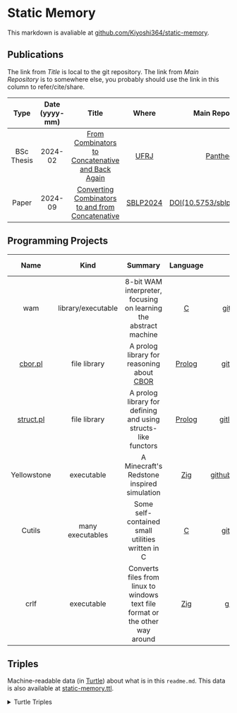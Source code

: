 # Static Memory

This markdown is avaliable at [github.com/Kiyoshi364/static-memory](github.com/Kiyoshi364/static-memory).

## Publications

The link from _Title_ is local to the git repository.
The link from _Main Repository_ is to somewhere else,
you probably should use the link in this column to refer/cite/share.

|Type|Date (yyyy-mm)|Title|Where|Main Repository|Slides|
|:---:|:---:|:---:|:---:|:---:|:---:|
|BSc Thesis|2024-02|[From Combinators to Concatenative and Back Again](./publications/From_Combinators_to_Concatenative_and_Back_Again.pdf)|[UFRJ](https://ufrj.br/en/)|[Pantheon](http://hdl.handle.net/11422/22871)|[slides pt-BR](./publications/From_Combinators_to_Concatenative_and_Back_Again_slides.pdf)|
|Paper|2024-09|[Converting Combinators to and from Concatenative](./publications/Converting_Combinators_to_and_from_Concatenative.pdf)|[SBLP2024](https://cbsoft.sbc.org.br/2024/sblp/?lang=en)|[DOI(10.5753/sblp.2024.3460)](https://doi.org/10.5753/sblp.2024.3460)|[slides](./publications/Converting_Combinators_to_and_from_Concatenative_slides.pdf)|

## Programming Projects

|Name|Kind|Summary|Language|Main Repository|Mirrors|Last Updated|
|:---:|:---:|:---:|:---:|:---:|:---:|:---:|
|wam|library/executable|8-bit WAM interpreter, focusing on learning the abstract machine|[C](https://en.wikipedia.org/wiki/C_(programming_language))|[github.com/Kiyoshi364/wam](https://github.com/Kiyoshi364/wam)|-|2025-03|
|[cbor.pl](https://gitlab.com/Hashi364/cbor-pl/blob/main/cbor.pl)|file library|A prolog library for reasoning about [CBOR](https://en.wikipedia.org/wiki/CBOR)|[Prolog](https://en.wikipedia.org/wiki/Prolog)|[gitlab.com/Hashi364/cbor-pl](https://gitlab.com/Hashi364/cbor-pl)|[github.com/Kiyoshi364/cbor-pl](https://github.com/Kiyoshi364/cbor-pl)|2025-02|
|[struct.pl](https://gitlab.com/Hashi364/struct-pl/blob/main/struct.pl)|file library|A prolog library for defining and using structs-like functors|[Prolog](https://en.wikipedia.org/wiki/Prolog)|[gitlab.com/Hashi364/struct-pl](https://gitlab.com/Hashi364/struct-pl)|[github.com/Kiyoshi364/struct-pl](https://github.com/Kiyoshi364/struct-pl)|2025-02|
|Yellowstone|executable|A Minecraft's Redstone inspired simulation|[Zig](https://ziglang.org/)|[github.com/Kiyoshi364/yellowstone](https://github.com/Kiyoshi364/yellowstone)|-|2024-06|
|Cutils|many executables|Some self-contained small utilities written in C|[C](https://en.wikipedia.org/wiki/C_(programming_language))|[github.com/Kiyoshi364/cutils](https://github.com/Kiyoshi364/cutils)|-|2024-06|
|crlf|executable|Converts files from linux to windows text file format or the other way around|[Zig](https://ziglang.org/)|[github.com/Kiyoshi364/crlf](https://github.com/Kiyoshi364/crlf)|-|2022-08|

## Triples

Machine-readable data (in [Turtle](https://en.wikipedia.org/wiki/Turtle_(syntax)))
about what is in this `readme.md`.
This data is also available at [static-memory.ttl](./static-memory.ttl).

<details><summary>Turtle Triples</summary>

```ttl
@prefix foaf: <http://xmlns.com/foaf/0.1/> .
@prefix rdf: <http://www.w3.org/1999/02/22-rdf-syntax-ns#> .
@prefix rdfs: <http://www.w3.org/2000/01/rdf-schema#> .
@prefix xsd: <http://www.w3.org/2001/XMLSchema#> .
@prefix : <http://github.com/Kiyoshi364/static-memory#> .

:me
  foaf:firstName "Daniel Kiyoshi"@pt-BR ;
  foaf:homepage <https://github.com/Kiyoshi364/static-memory> ;
  foaf:made
    :projects\/cbor.pl ,
    :projects\/crlf ,
    :projects\/cutils ,
    :projects\/struct.pl ,
    :projects\/wam ,
    :projects\/yellowstone ,
    :publications\/converting%20combinators%20to%20and%20from%20concatenative.pdf ,
    :publications\/from%20combinators%20to%20concatenative%20and%20back%20again.pdf ;
  foaf:mbox_sha1sum "a638c7eafa7ba4bbe8b9cab7281113798d09da13"^^xsd:hexBinary ;
  foaf:name "Daniel K Hashimoto"@pt-BR ;
  foaf:nick
    "Hashi364"^^xsd:string ,
    "Kiyoshi364"^^xsd:string ;
  foaf:publications <https://github.com/Kiyoshi364/static-memory> ;
  foaf:schoolHomepage <https://dcc.ufrj.br/> ;
  rdf:type foaf:Person ;
  rdfs:label "Daniel K Hashimoto"@pt-BR .

:projects\/cbor.pl
  :kind "file library"^^xsd:string ;
  :last_updated "2025-02"^^xsd:gYearMonth ;
  :programming_language_link <https://en.wikipedia.org/wiki/Prolog> ;
  :programming_language_name "Prolog"^^xsd:string ;
  :summary "A prolog library for reasoning about [CBOR](https://en.wikipedia.org/wiki/CBOR)"^^xsd:string ;
  foaf:homePage <https://gitlab.com/Hashi364/cbor-pl> ;
  foaf:name "cbor.pl"^^xsd:string ;
  foaf:page
    <https://github.com/Kiyoshi364/cbor-pl> ,
    <https://gitlab.com/Hashi364/cbor-pl> ;
  rdfs:label "cbor.pl"^^xsd:string .

:projects\/crlf
  :kind "executable"^^xsd:string ;
  :last_updated "2022-08"^^xsd:gYearMonth ;
  :programming_language_link <https://ziglang.org/> ;
  :programming_language_name "Zig"^^xsd:string ;
  :summary "Converts files from linux to windows text file format or the other way around"^^xsd:string ;
  foaf:homePage <https://github.com/Kiyoshi364/crlf> ;
  foaf:name "crlf"^^xsd:string ;
  foaf:page <https://github.com/Kiyoshi364/crlf> ;
  rdfs:label "crlf"^^xsd:string .

:projects\/cutils
  :kind "many executables"^^xsd:string ;
  :last_updated "2024-06"^^xsd:gYearMonth ;
  :programming_language_link <https://en.wikipedia.org/wiki/C_(programming_language)> ;
  :programming_language_name "C"^^xsd:string ;
  :summary "Some self-contained small utilities written in C"^^xsd:string ;
  foaf:homePage <https://github.com/Kiyoshi364/cutils> ;
  foaf:name "Cutils"^^xsd:string ;
  foaf:page <https://github.com/Kiyoshi364/cutils> ;
  rdfs:label "Cutils"^^xsd:string .

:projects\/struct.pl
  :kind "file library"^^xsd:string ;
  :last_updated "2025-02"^^xsd:gYearMonth ;
  :programming_language_link <https://en.wikipedia.org/wiki/Prolog> ;
  :programming_language_name "Prolog"^^xsd:string ;
  :summary "A prolog library for defining and using structs-like functors"^^xsd:string ;
  foaf:homePage <https://gitlab.com/Hashi364/struct-pl> ;
  foaf:name "struct.pl"^^xsd:string ;
  foaf:page
    <https://github.com/Kiyoshi364/struct-pl> ,
    <https://gitlab.com/Hashi364/struct-pl> ;
  rdfs:label "struct.pl"^^xsd:string .

:projects\/wam
  :kind "library/executable"^^xsd:string ;
  :last_updated "2025-03"^^xsd:gYearMonth ;
  :programming_language_link <https://en.wikipedia.org/wiki/C_(programming_language)> ;
  :programming_language_name "C"^^xsd:string ;
  :summary "8-bit WAM interpreter, focusing on learning the abstract machine"^^xsd:string ;
  foaf:homePage <https://github.com/Kiyoshi364/wam> ;
  foaf:name "wam"^^xsd:string ;
  foaf:page <https://github.com/Kiyoshi364/wam> ;
  rdfs:label "wam"^^xsd:string .

:projects\/yellowstone
  :kind "executable"^^xsd:string ;
  :last_updated "2024-06"^^xsd:gYearMonth ;
  :programming_language_link <https://ziglang.org/> ;
  :programming_language_name "Zig"^^xsd:string ;
  :summary "A Minecraft's Redstone inspired simulation"^^xsd:string ;
  foaf:homePage <https://github.com/Kiyoshi364/yellowstone> ;
  foaf:name "Yellowstone"^^xsd:string ;
  foaf:page <https://github.com/Kiyoshi364/yellowstone> ;
  rdfs:label "Yellowstone"^^xsd:string .

:publications\/converting%20combinators%20to%20and%20from%20concatenative.pdf
  :date "2024-09"^^xsd:gYearMonth ;
  :doc :publications\/Converting_Combinators_to_and_from_Concatenative.pdf ;
  :slides_link :publications\/Converting_Combinators_to_and_from_Concatenative_slides.pdf ;
  :slides_name "slides"^^xsd:string ;
  :type "Paper"^^xsd:string ;
  :where_link <https://cbsoft.sbc.org.br/2024/sblp/?lang=en> ;
  :where_name "SBLP2024"^^xsd:string ;
  foaf:homepage <https://doi.org/10.5753/sblp.2024.3460> ;
  foaf:name "Converting Combinators to and from Concatenative"^^xsd:string ;
  foaf:page <https://doi.org/10.5753/sblp.2024.3460> ;
  rdfs:label "Converting Combinators to and from Concatenative"^^xsd:string .

:publications\/from%20combinators%20to%20concatenative%20and%20back%20again.pdf
  :date "2024-02"^^xsd:gYearMonth ;
  :doc :publications\/From_Combinators_to_Concatenative_and_Back_Again.pdf ;
  :slides_link :publications\/From_Combinators_to_Concatenative_and_Back_Again_slides.pdf ;
  :slides_name "slides pt-BR"^^xsd:string ;
  :type "BSc Thesis"^^xsd:string ;
  :where_link <https://ufrj.br/en/> ;
  :where_name "UFRJ"^^xsd:string ;
  foaf:homepage <http://hdl.handle.net/11422/22871> ;
  foaf:name "From Combinators to Concatenative and Back Again"^^xsd:string ;
  foaf:page <http://hdl.handle.net/11422/22871> ;
  rdfs:label "From Combinators to Concatenative and Back Again"^^xsd:string .
```
</details>
